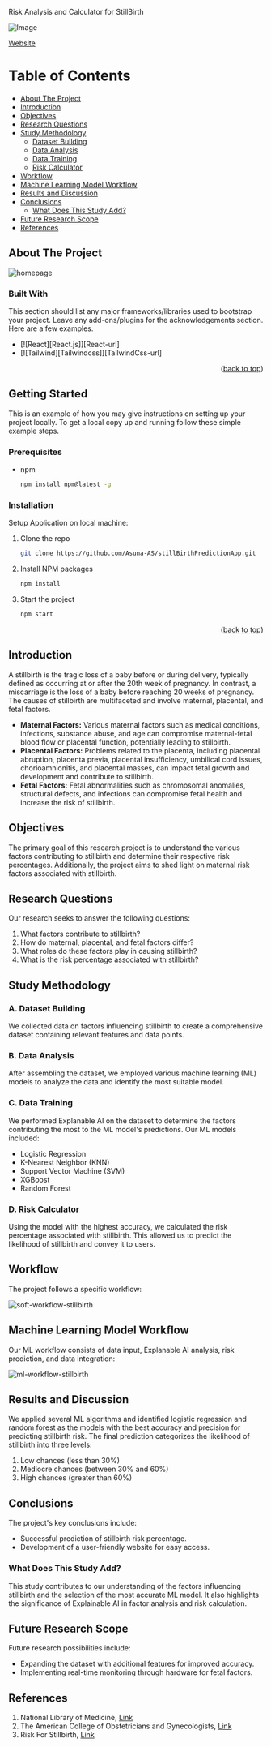 <h align="center">Risk Analysis and Calculator for StillBirth</h1>

![Image](https://github.com/Asuna-AS/stillBirthPredictionApp/assets/75484060/8022c3ae-47ff-4865-b173-8e1bf8d44c6c)

[Website](https://stillbirth-detection.netlify.app/#/)

# Table of Contents

- [About The Project](#about-the-project)
- [Introduction](#introduction)
- [Objectives](#objectives)
- [Research Questions](#research-questions)
- [Study Methodology](#study-methodology)
  - [Dataset Building](#dataset-building)
  - [Data Analysis](#data-analysis)
  - [Data Training](#data-training)
  - [Risk Calculator](#risk-calculator)
- [Workflow](#workflow)
- [Machine Learning Model Workflow](#machine-learning-model-workflow)
- [Results and Discussion](#results-and-discussion)
- [Conclusions](#conclusions)
  - [What Does This Study Add?](#what-does-this-study-add)
- [Future Research Scope](#future-research-scope)
- [References](#references)

<!-- ABOUT THE PROJECT -->
## About The Project

![homepage](https://github.com/Asuna-AS/stillBirthPredictionApp/assets/75484060/c329c84e-0cb7-4fbf-bf5b-5dab53b34ca1)

### Built With

This section should list any major frameworks/libraries used to bootstrap your project. Leave any add-ons/plugins for the acknowledgements section. Here are a few examples.

* [![React][React.js]][React-url]
* [![Tailwind][Tailwindcss]][TailwindCss-url]

<p align="right">(<a href="#readme-top">back to top</a>)</p>



<!-- GETTING STARTED -->
## Getting Started

This is an example of how you may give instructions on setting up your project locally.
To get a local copy up and running follow these simple example steps.

### Prerequisites

* npm
  ```sh
  npm install npm@latest -g
  ```

### Installation

Setup Application on local machine: 

1. Clone the repo
   ```sh
   git clone https://github.com/Asuna-AS/stillBirthPredictionApp.git
   ```
2. Install NPM packages
   ```sh
   npm install
   ```
3. Start the project
   ```sh
   npm start
   ```

<p align="right">(<a href="#readme-top">back to top</a>)</p>

## Introduction

A stillbirth is the tragic loss of a baby before or during delivery, typically defined as occurring at or after the 20th week of pregnancy. In contrast, a miscarriage is the loss of a baby before reaching 20 weeks of pregnancy. The causes of stillbirth are multifaceted and involve maternal, placental, and fetal factors.

- **Maternal Factors:** Various maternal factors such as medical conditions, infections, substance abuse, and age can compromise maternal-fetal blood flow or placental function, potentially leading to stillbirth.
- **Placental Factors:** Problems related to the placenta, including placental abruption, placenta previa, placental insufficiency, umbilical cord issues, chorioamnionitis, and placental masses, can impact fetal growth and development and contribute to stillbirth.
- **Fetal Factors:** Fetal abnormalities such as chromosomal anomalies, structural defects, and infections can compromise fetal health and increase the risk of stillbirth.

## Objectives

The primary goal of this research project is to understand the various factors contributing to stillbirth and determine their respective risk percentages. Additionally, the project aims to shed light on maternal risk factors associated with stillbirth.

## Research Questions

Our research seeks to answer the following questions:

1. What factors contribute to stillbirth?
2. How do maternal, placental, and fetal factors differ?
3. What roles do these factors play in causing stillbirth?
4. What is the risk percentage associated with stillbirth?

## Study Methodology

### A. Dataset Building

We collected data on factors influencing stillbirth to create a comprehensive dataset containing relevant features and data points.

### B. Data Analysis

After assembling the dataset, we employed various machine learning (ML) models to analyze the data and identify the most suitable model.

### C. Data Training

We performed Explanable AI on the dataset to determine the factors contributing the most to the ML model's predictions. Our ML models included:

- Logistic Regression
- K-Nearest Neighbor (KNN)
- Support Vector Machine (SVM)
- XGBoost
- Random Forest

### D. Risk Calculator

Using the model with the highest accuracy, we calculated the risk percentage associated with stillbirth. This allowed us to predict the likelihood of stillbirth and convey it to users.

## Workflow

The project follows a specific workflow:

![soft-workflow-stillbirth](https://github.com/Asuna-AS/stillBirthPredictionApp/assets/75484060/8c20d145-dc7a-463f-bc7b-69eba1b23d78)

## Machine Learning Model Workflow

Our ML workflow consists of data input, Explanable AI analysis, risk prediction, and data integration:

![ml-workflow-stillbirth](https://github.com/Asuna-AS/stillBirthPredictionApp/assets/75484060/1531213a-2272-49e5-84e2-e9a893a3cbf8)

## Results and Discussion

We applied several ML algorithms and identified logistic regression and random forest as the models with the best accuracy and precision for predicting stillbirth risk. The final prediction categorizes the likelihood of stillbirth into three levels:

1. Low chances (less than 30%)
2. Mediocre chances (between 30% and 60%)
3. High chances (greater than 60%)

## Conclusions

The project's key conclusions include:

- Successful prediction of stillbirth risk percentage.
- Development of a user-friendly website for easy access.

### What Does This Study Add?

This study contributes to our understanding of the factors influencing stillbirth and the selection of the most accurate ML model. It also highlights the significance of Explainable AI in factor analysis and risk calculation.

## Future Research Scope

Future research possibilities include:

- Expanding the dataset with additional features for improved accuracy.
- Implementing real-time monitoring through hardware for fetal factors.

## References

1. National Library of Medicine, [Link](https://www.ncbi.nlm.nih.gov/pmc/articles/PMC4988848/)
2. The American College of Obstetricians and Gynecologists, [Link](https://www.acog.org/clinical/clinical-guidance/obstetric-care-consensus/articles/2020/03/management-of-stillbirth)
3. Risk For Stillbirth, [Link](https://fetalmedicine.org/research/assess/stillbirth)
